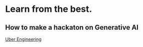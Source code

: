 # Learn from the best.

## How to make a hackaton on Generative AI

[Uber Engineering]([https://www.uber.com/en-TR/blog/the-transformative-power-of-generative-ai/?uclick_id=14cb4c8e-a789-45d1-aaf6-7885a1590fe8](https://www.uber.com/en-TR/blog/the-transformative-power-of-generative-ai/#:~:text=Generative%20AI%20can%20improve%20quality%20%26%20reliability&text=Generative%20AI%20can%20analyze%20the,early%20in%20the%20development%20cycle.)https://www.uber.com/en-TR/blog/the-transformative-power-of-generative-ai/#:~:text=Generative%20AI%20can%20improve%20quality%20%26%20reliability&text=Generative%20AI%20can%20analyze%20the,early%20in%20the%20development%20cycle.)
